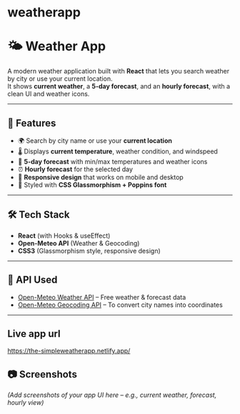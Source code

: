 # weatherapp

# 🌤️ Weather App

A modern weather application built with **React** that lets you search weather by city or use your current location.  
It shows **current weather**, a **5-day forecast**, and an **hourly forecast**, with a clean UI and weather icons.

---

## 🚀 Features

- 🌍 Search by city name or use your **current location**  
- 🌡️ Displays **current temperature**, weather condition, and windspeed  
- 📅 **5-day forecast** with min/max temperatures and weather icons  
- ⏰ **Hourly forecast** for the selected day  
- 📱 **Responsive design** that works on mobile and desktop  
- 🎨 Styled with **CSS Glassmorphism + Poppins font**  

---

## 🛠️ Tech Stack

- **React** (with Hooks & useEffect)  
- **Open-Meteo API** (Weather & Geocoding)  
- **CSS3** (Glassmorphism style, responsive design)  

---

## 🔑 API Used

- [Open-Meteo Weather API](https://open-meteo.com/) – Free weather & forecast data  
- [Open-Meteo Geocoding API](https://open-meteo.com/en/docs/geocoding-api) – To convert city names into coordinates  

---

## Live app url 
  https://the-simpleweatherapp.netlify.app/
## 📷 Screenshots

*(Add screenshots of your app UI here – e.g., current weather, forecast, hourly view)*

